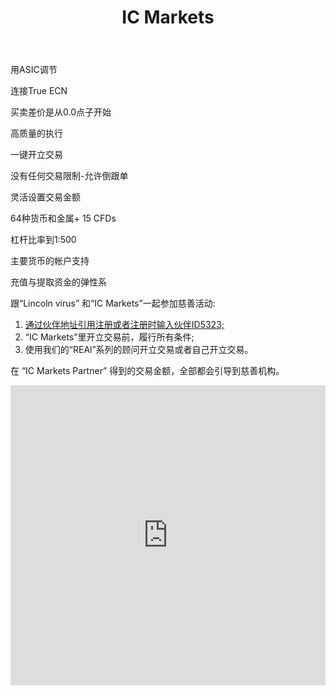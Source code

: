 ﻿---
layout: post-ea

title: IC Markets
meta: 在 “IC Markets Partner” 得到的交易金额，全部都会引导到慈善机构。
logo: icmarkets.png
order: 6

category: ea

og: img/og-ic-markets.jpg

lang: cn
ref: ic_markets
---

用ASIC调节

连接True ECN 

买卖差价是从0.0点子开始

高质量的执行

一键开立交易

没有任何交易限制-允许倒跟单

灵活设置交易金额

64种货币和金属+ 15 CFDs

杠杆比率到1:500

主要货币的帐户支持

充值与提取资金的弹性系

跟“Lincoln virus” 和“IC Markets”一起参加慈善活动:

  1. <a href="https://www.icmarkets.com/?camp=5323" target="_blank">通过伙伴地址引用注册或者注册时输入伙伴ID5323;</a>
  2. “IC Markets”里开立交易前，履行所有条件;
  3. 使用我们的“REAl”系列的顾问开立交易或者自己开立交易。

在 “IC Markets Partner” 得到的交易金额，全部都会引导到慈善机构。

<iframe frameborder="0" height="480" src="https://secure.icmarkets.com//Partner/Widget/PriceWidgetWhite/5323" width="100%"></iframe>

